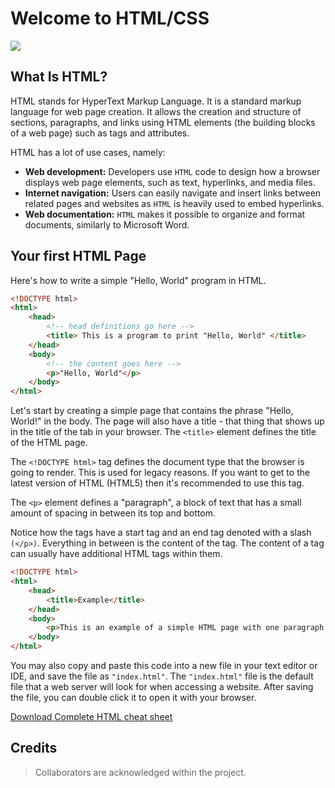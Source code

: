 # Welcome to HTML/CSS
<img src="https://www.hostinger.com/tutorials/wp-content/uploads/sites/2/2018/11/what-is-html-3-768x337.webp" />

## **What Is HTML?**
HTML stands for HyperText Markup Language. It is a standard markup language for web page creation. It allows the creation and structure of sections, paragraphs, and links using HTML elements (the building blocks of a web page) such as tags and attributes.

HTML has a lot of use cases, namely:
- **Web development:** Developers use `HTML` code to design how a browser displays web page elements, such as text, hyperlinks, and media files.
- **Internet navigation:** Users can easily navigate and insert links between related pages and websites as `HTML` is heavily used to embed hyperlinks.
- **Web documentation:** `HTML` makes it possible to organize and format documents, similarly to Microsoft Word.

## Your first HTML Page

Here's how to write a simple "Hello, World" program in HTML.
```HTML
<!DOCTYPE html>
<html>
    <head>
        <!-- head definitions go here -->
        <title> This is a program to print "Hello, World" </title>
    </head>
    <body>
        <!-- the content goes here -->
        <p>"Hello, World"</p>
    </body>
</html>
```
Let's start by creating a simple page that contains the phrase "Hello, World!" in the body. The page will also have a title - that thing that shows up in the title of the tab in your browser. The `<title>` element defines the title of the HTML page.

The `<!DOCTYPE html>` tag defines the document type that the browser is going to render. This is used for legacy reasons. If you want to get to the latest version of HTML (HTML5) then it's recommended to use this tag.

The `<p>` element defines a "paragraph", a block of text that has a small amount of spacing in between its top and bottom.

Notice how the tags have a start tag and an end tag denoted with a slash `(</p>)`. Everything in between is the content of the tag. The content of a tag can usually have additional HTML tags within them.

```HTML
<!DOCTYPE html>
<html>
    <head>
        <title>Example</title>
    </head>
    <body>
        <p>This is an example of a simple HTML page with one paragraph.</p>
    </body>
</html>
```
You may also copy and paste this code into a new file in your text editor or IDE, and save the file as `"index.html"`. The `"index.html"` file is the default file that a web server will look for when accessing a website. After saving the file, you can double click it to open it with your browser.

[Download Complete HTML cheat sheet](https://app.monstercampaigns.com/c/kdild9ztbnxhmfnneipl/)

## Credits
> Collaborators are acknowledged within the project.
